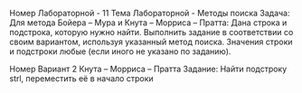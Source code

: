 Номер Лабораторной - 11
Тема Лабораторной - Методы поиска
Задача:
Для метода Бойера – Мура и Кнута – Морриса – Пратта: Дана строка и подстрока, которую нужно найти. Выполнить задание в соответствии со своим вариантом, используя указанный метод поиска. Значения строки и подстроки любые (если иного не указано по заданию).

Номер Вариант 2 Кнута – Морриса – Пратта
Задание: Найти подстроку strl, переместить её в начало строки